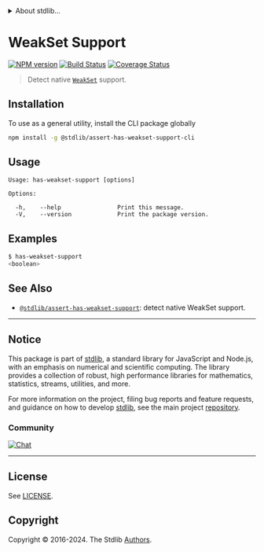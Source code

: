 <!--

@license Apache-2.0

Copyright (c) 2018 The Stdlib Authors.

Licensed under the Apache License, Version 2.0 (the "License");
you may not use this file except in compliance with the License.
You may obtain a copy of the License at

   http://www.apache.org/licenses/LICENSE-2.0

Unless required by applicable law or agreed to in writing, software
distributed under the License is distributed on an "AS IS" BASIS,
WITHOUT WARRANTIES OR CONDITIONS OF ANY KIND, either express or implied.
See the License for the specific language governing permissions and
limitations under the License.

-->


<details>
  <summary>
    About stdlib...
  </summary>
  <p>We believe in a future in which the web is a preferred environment for numerical computation. To help realize this future, we've built stdlib. stdlib is a standard library, with an emphasis on numerical and scientific computation, written in JavaScript (and C) for execution in browsers and in Node.js.</p>
  <p>The library is fully decomposable, being architected in such a way that you can swap out and mix and match APIs and functionality to cater to your exact preferences and use cases.</p>
  <p>When you use stdlib, you can be absolutely certain that you are using the most thorough, rigorous, well-written, studied, documented, tested, measured, and high-quality code out there.</p>
  <p>To join us in bringing numerical computing to the web, get started by checking us out on <a href="https://github.com/stdlib-js/stdlib">GitHub</a>, and please consider <a href="https://opencollective.com/stdlib">financially supporting stdlib</a>. We greatly appreciate your continued support!</p>
</details>

# WeakSet Support

[![NPM version][npm-image]][npm-url] [![Build Status][test-image]][test-url] [![Coverage Status][coverage-image]][coverage-url] <!-- [![dependencies][dependencies-image]][dependencies-url] -->

> Detect native [`WeakSet`][mdn-weakset] support.









<section class="cli">



<section class="installation">

## Installation

To use as a general utility, install the CLI package globally

```bash
npm install -g @stdlib/assert-has-weakset-support-cli
```

</section>

<!-- CLI usage documentation. -->

<section class="usage">

## Usage

```text
Usage: has-weakset-support [options]

Options:

  -h,    --help                Print this message.
  -V,    --version             Print the package version.
```

</section>

<!-- /.usage -->

<section class="examples">

## Examples

```bash
$ has-weakset-support
<boolean>
```

</section>

<!-- /.examples -->

</section>

<!-- /.cli -->

<!-- Section for related `stdlib` packages. Do not manually edit this section, as it is automatically populated. -->

<section class="related">

## See Also

-   <span class="package-name">[`@stdlib/assert-has-weakset-support`][@stdlib/assert-has-weakset-support]</span><span class="delimiter">: </span><span class="description">detect native WeakSet support.</span>


</section>

<!-- /.related -->

<!-- Section for all links. Make sure to keep an empty line after the `section` element and another before the `/section` close. -->


<section class="main-repo" >

* * *

## Notice

This package is part of [stdlib][stdlib], a standard library for JavaScript and Node.js, with an emphasis on numerical and scientific computing. The library provides a collection of robust, high performance libraries for mathematics, statistics, streams, utilities, and more.

For more information on the project, filing bug reports and feature requests, and guidance on how to develop [stdlib][stdlib], see the main project [repository][stdlib].

### Community

[![Chat][chat-image]][chat-url]

---

## License

See [LICENSE][stdlib-license].


## Copyright

Copyright &copy; 2016-2024. The Stdlib [Authors][stdlib-authors].

</section>

<!-- /.stdlib -->

<!-- Section for all links. Make sure to keep an empty line after the `section` element and another before the `/section` close. -->

<section class="links">

[npm-image]: http://img.shields.io/npm/v/@stdlib/assert-has-weakset-support-cli.svg
[npm-url]: https://npmjs.org/package/@stdlib/assert-has-weakset-support-cli

[test-image]: https://github.com/stdlib-js/assert-has-weakset-support/actions/workflows/test.yml/badge.svg?branch=v0.2.2
[test-url]: https://github.com/stdlib-js/assert-has-weakset-support/actions/workflows/test.yml?query=branch:v0.2.2

[coverage-image]: https://img.shields.io/codecov/c/github/stdlib-js/assert-has-weakset-support/main.svg
[coverage-url]: https://codecov.io/github/stdlib-js/assert-has-weakset-support?branch=main

<!--

[dependencies-image]: https://img.shields.io/david/stdlib-js/assert-has-weakset-support.svg
[dependencies-url]: https://david-dm.org/stdlib-js/assert-has-weakset-support/main

-->

[chat-image]: https://img.shields.io/gitter/room/stdlib-js/stdlib.svg
[chat-url]: https://app.gitter.im/#/room/#stdlib-js_stdlib:gitter.im

[stdlib]: https://github.com/stdlib-js/stdlib

[stdlib-authors]: https://github.com/stdlib-js/stdlib/graphs/contributors

[cli-section]: https://github.com/stdlib-js/assert-has-weakset-support#cli
[cli-url]: https://github.com/stdlib-js/assert-has-weakset-support/tree/cli
[@stdlib/assert-has-weakset-support]: https://github.com/stdlib-js/assert-has-weakset-support/tree/main

[umd]: https://github.com/umdjs/umd
[es-module]: https://developer.mozilla.org/en-US/docs/Web/JavaScript/Guide/Modules

[deno-url]: https://github.com/stdlib-js/assert-has-weakset-support/tree/deno
[deno-readme]: https://github.com/stdlib-js/assert-has-weakset-support/blob/deno/README.md
[umd-url]: https://github.com/stdlib-js/assert-has-weakset-support/tree/umd
[umd-readme]: https://github.com/stdlib-js/assert-has-weakset-support/blob/umd/README.md
[esm-url]: https://github.com/stdlib-js/assert-has-weakset-support/tree/esm
[esm-readme]: https://github.com/stdlib-js/assert-has-weakset-support/blob/esm/README.md
[branches-url]: https://github.com/stdlib-js/assert-has-weakset-support/blob/main/branches.md

[stdlib-license]: https://raw.githubusercontent.com/stdlib-js/assert-has-weakset-support/main/LICENSE

[mdn-weakset]: https://developer.mozilla.org/en-US/docs/Web/JavaScript/Reference/Global_Objects/WeakSet

</section>

<!-- /.links -->
